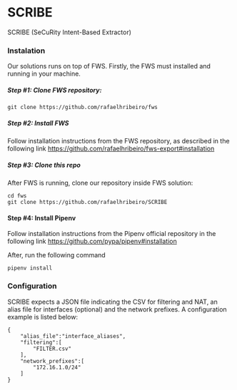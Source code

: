 # SCRIBE
SCRIBE (SeCuRity Intent-Based Extractor)

### Instalation

Our solutions runs on top of FWS. Firstly, the FWS must installed and running in your machine. 

##### Step #1: Clone FWS repository:

    git clone https://github.com/rafaelhribeiro/fws

##### Step #2: Install FWS

Follow installation instructions from the FWS repository, as described in the following link
https://github.com/rafaelhribeiro/fws-export#installation

##### Step #3: Clone this repo

After FWS is running, clone our repository inside FWS solution:

    cd fws
    git clone https://github.com/rafaelhribeiro/SCRIBE
    
#### Step #4: Install Pipenv

Follow installation instructions from the Pipenv official repository in the following link https://github.com/pypa/pipenv#installation

After, run the following command

    pipenv install

### Configuration

SCRIBE expects a JSON file indicating the CSV for filtering and NAT, an alias file for interfaces (optional) and the network prefixes. A configuration example is listed below:

    {
        "alias_file":"interface_aliases",
        "filtering":[
            "FILTER.csv"
        ],
        "network_prefixes":[
            "172.16.1.0/24"
        ]
    }

   
